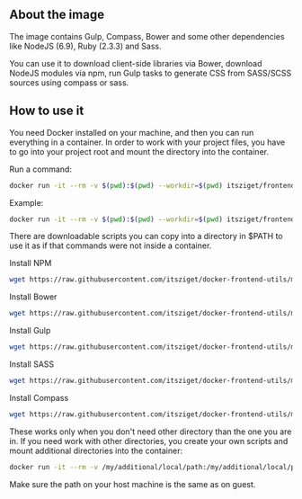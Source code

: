 ## About the image

The image contains Gulp, Compass, Bower and some other dependencies like NodeJS (6.9), Ruby (2.3.3) and Sass.

You can use it to download client-side libraries via Bower, download NodeJS modules via npm, run Gulp tasks to generate CSS from SASS/SCSS sources 
using compass or sass.

## How to use it

You need Docker installed on your machine, and then you can run everything in a container. 
In order to work with your project files, you have to go into your project root and mount
the directory into the container. 

Run a command:
```bash
docker run -it --rm -v $(pwd):$(pwd) --workdir=$(pwd) itsziget/frontend-utils COMMAND
```
 
Example:
```bash
docker run -it --rm -v $(pwd):$(pwd) --workdir=$(pwd) itsziget/frontend-utils bower install
```

There are downloadable scripts you can copy into a directory in $PATH to use it as if that commands 
were not inside a container. 

Install NPM
```bash
wget https://raw.githubusercontent.com/itsziget/docker-frontend-utils/master/host-scripts/npm.sh -O /usr/local/bin/npm && chmod +x /usr/local/bin/npm
```

Install Bower
```bash
wget https://raw.githubusercontent.com/itsziget/docker-frontend-utils/master/host-scripts/bower.sh -O /usr/local/bin/bower && chmod +x /usr/local/bin/bower
```

Install Gulp
```bash
wget https://raw.githubusercontent.com/itsziget/docker-frontend-utils/master/host-scripts/gulp.sh -O /usr/local/bin/gulp && chmod +x /usr/local/bin/gulp
```

Install SASS
```bash
wget https://raw.githubusercontent.com/itsziget/docker-frontend-utils/master/host-scripts/sass.sh -O /usr/local/bin/sass && chmod +x /usr/local/bin/sass
```

Install Compass
```bash
wget https://raw.githubusercontent.com/itsziget/docker-frontend-utils/master/host-scripts/compass.sh -O /usr/local/bin/compass && chmod +x /usr/local/bin/compass
```

These works only when you don't need other directory than the one you are in. If you need work with other directories,
you create your own scripts and mount additional directories into the container:

```bash
docker run -it --rm -v /my/additional/local/path:/my/additional/local/path -v $(pwd):$(pwd) --workdir=$(pwd) itsziget/frontend-utils gulp
```

Make sure the path on your host machine is the same as on guest.